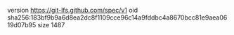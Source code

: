 version https://git-lfs.github.com/spec/v1
oid sha256:183bf9b9a6d8ea2dc8f1109cce96c14a9fddbc4a8670bcc81e9aea0619d07b95
size 1487
